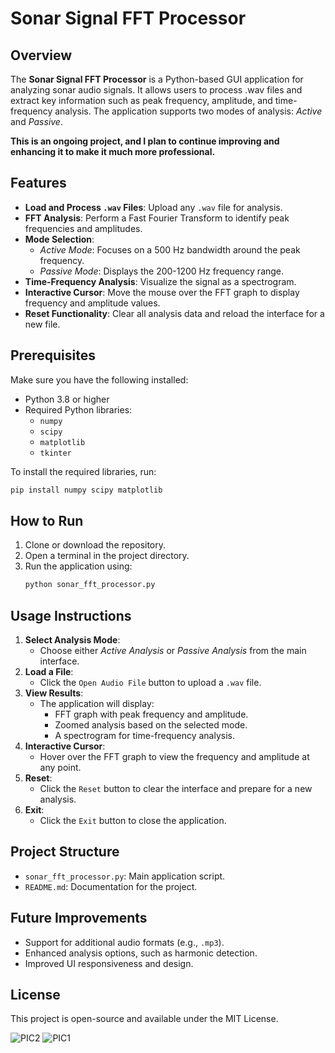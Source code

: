 
# Sonar Signal FFT Processor

## Overview
The **Sonar Signal FFT Processor** is a Python-based GUI application for analyzing sonar audio signals. It allows users to process .wav files and extract key information such as peak frequency, amplitude, and time-frequency analysis. The application supports two modes of analysis: *Active* and *Passive*.


**This is an ongoing project, and I plan to continue improving and enhancing it to make it much more professional.**


## Features
- **Load and Process `.wav` Files**: Upload any `.wav` file for analysis.
- **FFT Analysis**: Perform a Fast Fourier Transform to identify peak frequencies and amplitudes.
- **Mode Selection**:
  - *Active Mode*: Focuses on a 500 Hz bandwidth around the peak frequency.
  - *Passive Mode*: Displays the 200-1200 Hz frequency range.
- **Time-Frequency Analysis**: Visualize the signal as a spectrogram.
- **Interactive Cursor**: Move the mouse over the FFT graph to display frequency and amplitude values.
- **Reset Functionality**: Clear all analysis data and reload the interface for a new file.

## Prerequisites
Make sure you have the following installed:
- Python 3.8 or higher
- Required Python libraries:
  - `numpy`
  - `scipy`
  - `matplotlib`
  - `tkinter`

To install the required libraries, run:
```bash
pip install numpy scipy matplotlib
```

## How to Run
1. Clone or download the repository.
2. Open a terminal in the project directory.
3. Run the application using:
   ```bash
   python sonar_fft_processor.py
   ```

## Usage Instructions
1. **Select Analysis Mode**:
   - Choose either *Active Analysis* or *Passive Analysis* from the main interface.
2. **Load a File**:
   - Click the `Open Audio File` button to upload a `.wav` file.
3. **View Results**:
   - The application will display:
     - FFT graph with peak frequency and amplitude.
     - Zoomed analysis based on the selected mode.
     - A spectrogram for time-frequency analysis.
4. **Interactive Cursor**:
   - Hover over the FFT graph to view the frequency and amplitude at any point.
5. **Reset**:
   - Click the `Reset` button to clear the interface and prepare for a new analysis.
6. **Exit**:
   - Click the `Exit` button to close the application.

## Project Structure
- `sonar_fft_processor.py`: Main application script.
- `README.md`: Documentation for the project.

## Future Improvements
- Support for additional audio formats (e.g., `.mp3`).
- Enhanced analysis options, such as harmonic detection.
- Improved UI responsiveness and design.

## License
This project is open-source and available under the MIT License.

![PIC2](https://github.com/user-attachments/assets/865820a8-96f1-4e3b-84cc-51c75716f3bf)
![PIC1](https://github.com/user-attachments/assets/9b985f41-3473-4f3c-b161-f36b9cf0cf7e)



